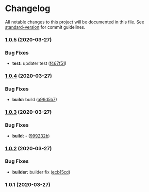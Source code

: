# Changelog

All notable changes to this project will be documented in this file. See [standard-version](https://github.com/conventional-changelog/standard-version) for commit guidelines.

### [1.0.5](https://github.com/seyahdoo/submodule_puller/compare/v1.0.4...v1.0.5) (2020-03-27)


### Bug Fixes

* **test:** updater test ([f467f51](https://github.com/seyahdoo/submodule_puller/commit/f467f51c57429bf59213d75f7a489d530b802fa5))

### [1.0.4](https://github.com/seyahdoo/submodule_puller/compare/v1.0.3...v1.0.4) (2020-03-27)


### Bug Fixes

* **build:** build ([a99d5b7](https://github.com/seyahdoo/submodule_puller/commit/a99d5b713489e97f00b5a74ddd335fcc57277c34))

### [1.0.3](https://github.com/seyahdoo/submodule_puller/compare/v1.0.2...v1.0.3) (2020-03-27)


### Bug Fixes

* **build:** - ([999232b](https://github.com/seyahdoo/submodule_puller/commit/999232b6338a5dfebb4787d340e4d9f28726f577))

### [1.0.2](https://github.com/seyahdoo/submodule_puller/compare/v1.0.1...v1.0.2) (2020-03-27)


### Bug Fixes

* **builder:** builder fix ([ecb15cd](https://github.com/seyahdoo/submodule_puller/commit/ecb15cd51aa14b0414d4216630d0fe3661cbbfb5))

### 1.0.1 (2020-03-27)
